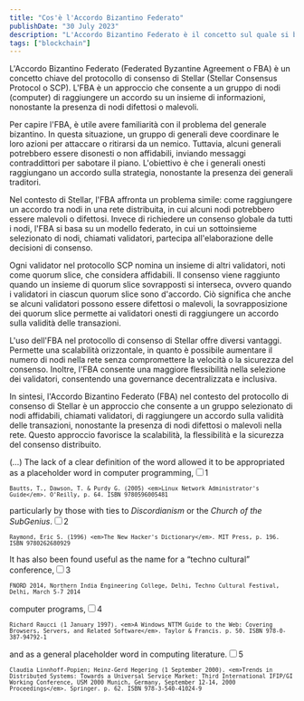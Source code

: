 ```yaml
---
title: "Cos'è l'Accordo Bizantino Federato"
publishDate: "30 July 2023"
description: "L'Accordo Bizantino Federato è il concetto sul quale si basa il protocollo della rete Stellar per raggiungere l'accordo tra i nodi."
tags: ["blockchain"]
---
```


L'Accordo Bizantino Federato (Federated Byzantine Agreement o FBA) è un concetto chiave del protocollo di consenso di Stellar (Stellar Consensus Protocol o SCP). L'FBA è un approccio che consente a un gruppo di nodi (computer) di raggiungere un accordo su un insieme di informazioni, nonostante la presenza di nodi difettosi o malevoli.

Per capire l'FBA, è utile avere familiarità con il problema del generale bizantino. In questa situazione, un gruppo di generali deve coordinare le loro azioni per attaccare o ritirarsi da un nemico. Tuttavia, alcuni generali potrebbero essere disonesti o non affidabili, inviando messaggi contraddittori per sabotare il piano. L'obiettivo è che i generali onesti raggiungano un accordo sulla strategia, nonostante la presenza dei generali traditori.

Nel contesto di Stellar, l'FBA affronta un problema simile: come raggiungere un accordo tra nodi in una rete distribuita, in cui alcuni nodi potrebbero essere malevoli o difettosi. Invece di richiedere un consenso globale da tutti i nodi, l'FBA si basa su un modello federato, in cui un sottoinsieme selezionato di nodi, chiamati validatori, partecipa all'elaborazione delle decisioni di consenso.

Ogni validator nel protocollo SCP nomina un insieme di altri validatori, noti come quorum slice, che considera affidabili. Il consenso viene raggiunto quando un insieme di quorum slice sovrapposti si interseca, ovvero quando i validatori in ciascun quorum slice sono d'accordo. Ciò significa che anche se alcuni validatori possono essere difettosi o malevoli, la sovrapposizione dei quorum slice permette ai validatori onesti di raggiungere un accordo sulla validità delle transazioni.

L'uso dell'FBA nel protocollo di consenso di Stellar offre diversi vantaggi. Permette una scalabilità orizzontale, in quanto è possibile aumentare il numero di nodi nella rete senza compromettere la velocità o la sicurezza del consenso. Inoltre, l'FBA consente una maggiore flessibilità nella selezione dei validatori, consentendo una governance decentralizzata e inclusiva.

In sintesi, l'Accordo Bizantino Federato (FBA) nel contesto del protocollo di consenso di Stellar è un approccio che consente a un gruppo selezionato di nodi affidabili, chiamati validatori, di raggiungere un accordo sulla validità delle transazioni, nonostante la presenza di nodi difettosi o malevoli nella rete. Questo approccio favorisce la scalabilità, la flessibilità e la sicurezza del consenso distribuito.


<p class="inline">(…) The lack of a clear definition of the word allowed it to be appropriated as a placeholder word in computer programming,<input id="i1" type="checkbox"><label for="i1">1</label><small>

    Bautts, T., Dawson, T. & Purdy G. (2005) <em>Linux Network Administrator's Guide</em>. O'Reilly, p. 64. ISBN 9780596005481

  </small> particularly by those with ties to <em>Discordianism</em> or the <em>Church of the SubGenius</em>.<input id="i2" type="checkbox"><label for="i2">2</label><small>

    Raymond, Eric S. (1996) <em>The New Hacker's Dictionary</em>. MIT Press, p. 196. ISBN 9780262680929

  </small> It has also been found useful as the name for a “techno cultural” conference,<input id="i3" type="checkbox"><label for="i3">3</label><small>

    FNORD 2014, Northern India Engineering College, Delhi, Techno Cultural Festival, Delhi, March 5-7 2014

  </small> computer programs,<input id="i4" type="checkbox"><label for="i4">4</label><small>

    Richard Raucci (1 January 1997). <em>A Windows NTTM Guide to the Web: Covering Browsers, Servers, and Related Software</em>. Taylor & Francis. p. 50. ISBN 978-0-387-94792-1

  </small> and as a general placeholder word in computing literature.<input id="i5" type="checkbox"><label for="i5">5</label><small>

    Claudia Linnhoff-Popien; Heinz-Gerd Hegering (1 September 2000). <em>Trends in Distributed Systems: Towards a Universal Service Market: Third International IFIP/GI Working Conference, USM 2000 Munich, Germany, September 12-14, 2000 Proceedings</em>. Springer. p. 62. ISBN 978-3-540-41024-9

  </small></p>
